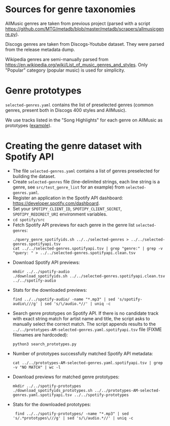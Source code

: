 # Sources for genre taxonomies

AllMusic genres are taken from previous project (parsed with a script
https://github.com/MTG/metadb/blob/master/metadb/scrapers/allmusicgenre.py).

Discogs genres are taken from Discogs-Youtube dataset. They were parsed from the release metadata dump.

Wikipedia genres are semi-manually parsed from https://en.wikipedia.org/wiki/List_of_music_genres_and_styles. Only "Popular" category (popular music) is used for simplicity.

# Genre prototypes

`selected-genres.yaml` contains the list of preselected genres (common genres, present both in Discogs 400 styles and AllMusic).

We use tracks listed in the "Song Highlights" for each genre on AllMusic as prototypes ([example](https://www.allmusic.com/style/ambient-ma0000002571/songs)).


# Creating the genre dataset with Spotify API
- The file `selected-genres.yaml` contains a list of genres preselected for building the dataset.
- Create `selected-genres` file (line-delimited strings, each line string is a genre, see `src/test_genre_list` for an example) from `selected-genres.yaml`.
- Register an application in the Spotify API dashboard: https://developer.spotify.com/dashboard.
- Set your `SPOTIPY_CLIENT_ID`, `SPOTIPY_CLIENT_SECRET`, `SPOTIPY_REDIRECT_URI` environment variables.
- `cd spotify/src`
- Fetch Spotify API previews for each genre in the genre list `selected-genres`:
    ```
    ./query_genre_spotifyids.sh ../../selected-genres > ../../selected-genres.spotifyapi.tsv
    cat ../../selected-genres.spotifyapi.tsv | grep "genre:" | grep -v "query: " > ../../selected-genres.spotifyapi.clean.tsv
    ```
- Download Spotify API previews:
    ```
    mkdir ../../spotify-audio
    ./download_spotifyids.sh ../../selected-genres.spotifyapi.clean.tsv ../../spotify-audio
    ```
- Stats for the downloaded previews:
    ```
    find ../../spotify-audio/ -name "*.mp3" | sed 's/spotify-audio\///g' | sed 's/\/audio.*//' | uniq -c
    ```
- Search genre prototypes on Spotify API. If there is no candidate track with exact string match for artist name and title, the script asks to manually select the correct match. The script appends results to the `../../prototypes-AM-selected-genres.yaml.spotifyapi.tsv` file (FIXME filenames are hardcoded):
    ```
    python3 search_prototypes.py

    ```
- Number of prototypes successfully matched Spotify API metadata:
    ```
    cat ../../prototypes-AM-selected-genres.yaml.spotifyapi.tsv | grep  -v "NO MATCH" | wc -l
    ```
- Download previews for matched genre prototypes:
    ```
    mkdir ../../spotify-prototypes
    ./download_spotifyids_prototypes.sh ../../prototypes-AM-selected-genres.yaml.spotifyapi.tsv ../../spotify-prototypes
    ```
- Stats for the downloaded prototypes:
    ```
     find ../../spotify-prototypes/ -name "*.mp3" | sed 's/.*prototypes\///g' | sed 's/\/audio.*//' | uniq -c
    ```
